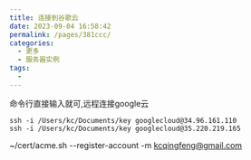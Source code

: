 ```yaml
---
title: 连接到谷歌云
date: 2023-09-04 16:58:42
permalink: /pages/381ccc/
categories:
  - 更多
  - 服务器实例
tags:
  - 
---
```



命令行直接输入就可,远程连接google云
```
ssh -i /Users/kc/Documents/key googlecloud@34.96.161.110
ssh -i /Users/kc/Documents/key googlecloud@35.220.219.165
```

~/cert/acme.sh --register-account -m kcqingfeng@gmail.com

